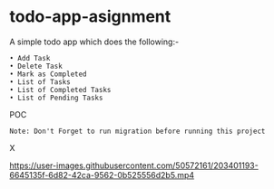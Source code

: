 # todo-app-asignment

A simple todo app which does the following:-
```
• Add Task
• Delete Task
• Mark as Completed
• List of Tasks
• List of Completed Tasks
• List of Pending Tasks
```
POC

```
Note: Don't Forget to run migration before running this project
```

X

https://user-images.githubusercontent.com/50572161/203401193-6645135f-6d82-42ca-9562-0b525556d2b5.mp4

